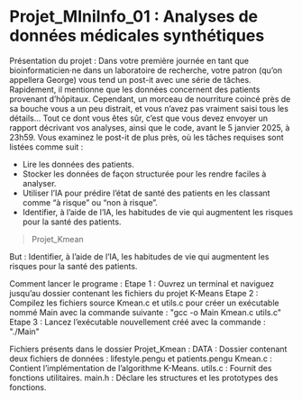 # Projet_MIniInfo_01 : Analyses de données médicales synthétiques

Présentation du projet :
Dans votre première journée en tant que bioinformaticien·ne dans un laboratoire de recherche, votre patron (qu’on appellera George) vous tend un post-it avec une série de tâches. Rapidement, il mentionne que les données concernent des patients provenant d’hôpitaux. Cependant, un morceau de nourriture coincé près de sa bouche vous a un peu distrait, et vous n’avez pas vraiment saisi tous les détails… Tout ce dont vous êtes sûr, c’est que vous devez envoyer un rapport décrivant vos analyses, ainsi que le code, avant le 5 janvier 2025, à 23h59. Vous examinez le post-it de plus près, où les tâches requises sont listées comme suit :
- Lire les données des patients.
- Stocker les données de façon structurée pour les rendre faciles à analyser.
- Utiliser l’IA pour prédire l’état de santé des patients en les classant comme “à risque” ou “non à risque”.
- Identifier, à l’aide de l’IA, les habitudes de vie qui augmentent les risques pour la santé des patients.


> Projet_Kmean

But : Identifier, à l’aide de l’IA, les habitudes de vie qui augmentent les risques pour la santé des patients.

Comment lancer le programe : 
Etape 1 : Ouvrez un terminal et naviguez jusqu’au dossier contenant les fichiers du projet K-Means 
Etape 2 : Compilez les fichiers source Kmean.c et utils.c pour créer un exécutable nommé Main avec la commande suivante : "gcc -o Main Kmean.c utils.c"
Etape 3 : Lancez l’exécutable nouvellement créé avec la commande : "./Main"

Fichiers présents dans le dossier Projet_Kmean :
DATA : Dossier contenant deux fichiers de données : lifestyle.pengu et patients.pengu
Kmean.c : Contient l’implémentation de l’algorithme K-Means.
utils.c : Fournit des fonctions utilitaires.
main.h : Déclare les structures et les prototypes des fonctions.